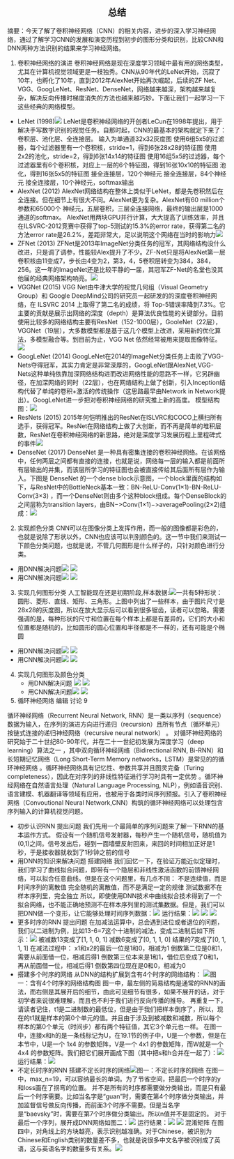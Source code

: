## <center>总结</center>
摘要：今天了解了卷积神经网络（CNN）的相关内容，进步的深入学习神经网络，通过了解学习CNN的发展和演变历程到初步的图形分类和识别，比较CNN和DNN两种方法识别的结果来学习神经网络。
1. 卷积神经网络的演进
卷积神经网络是现在深度学习领域中最有用的网络类型，尤其在计算机视觉领域更是一枝独秀。CNN从90年代的LeNet开始，沉寂了10年，也孵化了10年，直到2012年AlexNet开始再次崛起，后续的ZF Net、VGG、GoogLeNet、ResNet、DenseNet，网络越来越深，架构越来越复杂，解决反向传播时梯度消失的方法也越来越巧妙。下面让我们一起学习一下这些经典的网络模型。
  + LeNet (1998)![](image/1.png)
LeNet是卷积神经网络的开创者LeCun在1998年提出，用于解决手写数字识别的视觉任务。自那时起，CNN的最基本的架构就定下来了：卷积层、池化层、全连接层。
输入为单通道32x32灰度图
使用6组5x5的过滤器，每个过滤器里有一个卷积核，stride=1，得到6张28x28的特征图
使用2x2的池化，stride=2，得到6张14x14的特征图
使用16组5x5的过滤器，每个过滤器里有6个卷积核，对应上一层的6个特征图，得到16张10x10的特征图
池化，得到16张5x5的特征图
接全连接层，120个神经元
接全连接层，84个神经元
接全连接层，10个神经元，softmax输出
  + AlexNet (2012)
AlexNet网络结构在整体上类似于LeNet，都是先卷积然后在全连接。但在细节上有很大不同。AlexNet更为复杂。AlexNet有60 million个参数和65000个 神经元，五层卷积，三层全连接网络，最终的输出层是1000通道的softmax。
AlexNet用两块GPU并行计算，大大提高了训练效率，并且在ILSVRC-2012竞赛中获得了top-5测试的15.3%的error rate，获得第二名的方法error rate是26.2%，差距非常大，足以说明这个网络在当时的影响力![](image/2.png)
  + ZFNet (2013)
ZFNet是2013年ImageNet分类任务的冠军，其网络结构没什么改进，只是调了调参，性能较Alex提升了不少。ZF-Net只是将AlexNet第一层卷积核由11变成7，步长由4变为2，第3，4，5卷积层转变为384，384，256。这一年的ImageNet还是比较平静的一届，其冠军ZF-Net的名堂也没其他届的经典网络架构响亮。![](image/3.png)
  + VGGNet (2015)
VGG Net由牛津大学的视觉几何组（Visual Geometry Group）和 Google DeepMind公司的研究员一起研发的的深度卷积神经网络，在 ILSVRC 2014 上取得了第二名的成绩，将 Top-5错误率降到7.3%。它主要的贡献是展示出网络的深度（depth）是算法优良性能的关键部分。目前使用比较多的网络结构主要有ResNet（152-1000层），GooleNet（22层），VGGNet（19层），大多数模型都是基于这几个模型上改进，采用新的优化算法，多模型融合等。到目前为止，VGG Net 依然经常被用来提取图像特征。
![](image/4.png)
  + GoogLeNet (2014)
GoogLeNet在2014的ImageNet分类任务上击败了VGG-Nets夺得冠军，其实力肯定是非常深厚的，GoogLeNet跟AlexNet,VGG-Nets这种单纯依靠加深网络结构进而改进网络性能的思路不一样，它另辟幽径，在加深网络的同时（22层），也在网络结构上做了创新，引入Inception结构代替了单纯的卷积+激活的传统操作（这思路最早由Network in Network提出）。GoogLeNet进一步把对卷积神经网络的研究推上新的高度。
模型结构图：![](image/5.png)
  + ResNets (2015)
2015年何恺明推出的ResNet在ISLVRC和COCO上横扫所有选手，获得冠军。ResNet在网络结构上做了大创新，而不再是简单的堆积层数，ResNet在卷积神经网络的新思路，绝对是深度学习发展历程上里程碑式的事件![](image/6.png)
  +  DenseNet (2017)
DenseNet 是一种具有密集连接的卷积神经网络。在该网络中，任何两层之间都有直接的连接，也就是说，网络每一层的输入都是前面所有层输出的并集，而该层所学习的特征图也会被直接传给其后面所有层作为输入。下图是 DenseNet 的一个dense block示意图，一个block里面的结构如下，与ResNet中的BottleNeck基本一致：BN-ReLU-Conv(1×1)-BN-ReLU-Conv(3×3) ，而一个DenseNet则由多个这种block组成。每个DenseBlock的之间层称为transition layers，由BN−>Conv(1×1)−>averagePooling(2×2)组成：![](image/7.png)
2. 实现颜色分类
CNN可以在图像分类上发挥作用，而一般的图像都是彩色的，也就是说除了形状以外，CNN也应该可以判别颜色的。这一节中我们来测试一下颜色分类问题，也就是说，不管几何图形是什么样子的，只针对颜色进行分类。
  + 用DNN解决问题![](image/a.png) ![](image/d.png)
  + 用CNN解决问题![](image/8.png) ![](image/9.png) 
3. 实现几何图形分类
人工智能现在还是初期阶段,样本数据:![](image/10.png)一共有5种形状：圆形、菱形、直线、矩形、三角形。上图中列出了一些样本，由于图片尺寸是28x28的灰度图，所以在放大显示后可以看到很多锯齿，读者可以忽略。需要强调的是，每种形状的尺寸和位置在每个样本上都是有差异的，它们的大小和位置都是随机的，比如圆形的圆心位置和半径都是不一样的，还有可能是个椭圆
  + 用DNN解决问题![](image/b.png) ![](image/f.png)
  + 用CNN解决问题![](image/11.png) ![](image/e.png)
4. 实现几何图形及颜色分类 
    + 用DNN解决问题 ![](image/j.png) ![](image/k.png)
    + 用CNN解决问题![](image/h.png) ![](image/i.png)
5. 循环神经网络 编辑 讨论
9
 
循环神经网络（Recurrent Neural Network, RNN）是一类以序列（sequence）数据为输入，在序列的演进方向进行递归（recursion）且所有节点（循环单元）按链式连接的递归神经网络（recursive neural network）  。
对循环神经网络的研究始于二十世纪80-90年代，并在二十一世纪初发展为深度学习（deep learning）算法之一  ，其中双向循环神经网络（Bidirectional RNN, Bi-RNN）和长短期记忆网络（Long Short-Term Memory networks，LSTM）是常见的的循环神经网络   。循环神经网络具有记忆性、参数共享并且图灵完备（Turing completeness），因此在对序列的非线性特征进行学习时具有一定优势 。循环神经网络在自然语言处理（Natural Language Processing, NLP），例如语音识别、语言建模、机器翻译等领域有应用，也被用于各类时间序列预报。引入了卷积神经网络（Convoutional Neural Network,CNN）构筑的循环神经网络可以处理包含序列输入的计算机视觉问题。
  + 初步认识RNN
提出问题
我们先用一个最简单的序列问题来了解一下RNN的基本运作方式。
假设有一个随机信号发射器，每秒产生一个随机信号，随机值为(0,1)之间。信号发出后，碰到一面墙壁反射回来，来回的时间相加正好是1秒，于是接收器就收到了1秒钟之前的信号
  + 用DNN的知识来解决问题
搭建网络
我们回忆一下，在验证万能近似定理时，我们学习了曲线拟合问题，即带有一个隐层和非线性激活函数的前馈神经网络，可以拟合任意曲线。但是在这个问题里，有几点不同：
不是连续值，而是时间序列的离散值
完全随机的离散值，而不是满足一定的规律
测试数据不在样本序列里，完全独立
所以，即使使用DNN技术中曲线拟合技术得到了一个拟合网络，也不能正确地预测不在样本序列里的测试集数据。但是，我们可以把DNN做一个变形，让它能够处理时间序列数据：![](image/19.png)
运行结果：![](image/12.png) ![](image/13.png)  ![](image/14.png)
  +  更多时序的RNN
提出问题
在加减法运算中，总会遇到进位或者退位的问题，我们以二进制为例，比如13-6=7这个十进制的减法，变成二进制后如下所示：![](image/20.png)
被减数13变成了[1, 1, 0, 1]
减数6变成了[0, 1, 1, 0]
结果的7变成了[0, 1, 1, 1]
在减法过程中：
x1和x2的最后一位是1和0，相减为1
倒数第二位是0和1，需要从前面借一位，相减后得1
倒数第三位本来是1和1，借位后变成了0和1，再从前面借一位，相减后得1
倒数第四位现在是0和0，相减为0
  + 搭建多个时序的网络
从DNN的结构扩展到含有4个时序的网络结构：
![](image/21.png)图一：含有4个时序的网络结构图
图一中，最左侧的简易结构是通常的RNN的画法，而右侧是其展开后的细节，由此可见细节有很多，如果不展开的话，对于初学者来说很难理解，而且也不利于我们进行反向传播的推导。
再重复一下，请读者记住，t1是二进制数的最低位，但是由于我们把样本倒序了，所以，现在的t1就是样本的第0个单元的值。并且由于涉及到被减数和减数，所以每个样本的第0个单元（时间步）都有两个特征值，其它3个单元也一样。
在图一中，连接x和h的是一条线标记为U，在19.1节的例子中，U是一个参数，但是在本节中，U是一个 1x4 的参数矩阵，V是一个 4x1 的参数矩阵，而W就是一个 4x4 的参数矩阵。我们把它们展开画成下图（其中把s和h合并在一起了）：![](image/22.png)
运行结果：![](image/15.png)
 + 不定长时序的RNN
搭建不定长时序的网络![](image/23.png)图一：不定长时序的网络
在图一中，max_n=19，可以容纳最长的单词。为了节省空间，把最后一个时序的y和loss画在了拐弯的位置。
并不是所有的时序都需要做分类输出，而是只有最后一个时序需要。比如当名字是“guan”时，需要在第4个时序做分类输出，并加监督信号做反向传播，而前面3个时序不需要。但是当名字是“baevsky”时，需要在第7个时序做分类输出。所以n值并不是固定的。
对于最后一个序列，展开成DNN网络如图二：![](image/24.png)
运行结果：![](image/16.png) ![](image/17.png) 混淆矩阵
在图四中，对角线上的方块越亮，表示识别越准确。对于Chinese，被识别为Chinese和English类别的数量差不多，也就是说很多中文名字被识别成了英语，这与英语名字的数量多有关系。![](image/18.png)